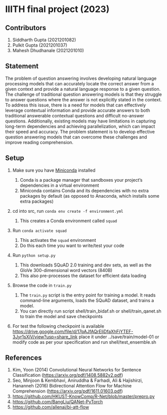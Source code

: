 # IIITH final project (2023)

## Contributors

1. Siddharth Gupta (2021201082)
2. Pulkit Gupta (2021201037)
3. Mahesh Dhudhanale (2021201010)

## Statement

The problem of question answering involves developing natural language processing models that can accurately locate the correct answer from a given context and provide a natural language response to a given question. The challenge of traditional question answering models is that they struggle to answer questions where the answer is not explicitly stated in the context. To address this issue, there is a need for models that can effectively leverage contextual information and provide accurate answers to both traditional answerable contextual questions and difficult no-answer questions. Additionally, existing models may have limitations in capturing long-term dependencies and achieving parallelization, which can impact their speed and accuracy. The problem statement is to develop effective question answering models that can overcome these challenges and improve reading comprehension.

## Setup

1. Make sure you have [Miniconda](https://conda.io/docs/user-guide/install/index.html#regular-installation) installed
    1. Conda is a package manager that sandboxes your project’s dependencies in a virtual environment
    2. Miniconda contains Conda and its dependencies with no extra packages by default (as opposed to Anaconda, which installs some extra packages)

2. cd into src, run `conda env create -f environment.yml`
    1. This creates a Conda environment called `squad`

3. Run `conda activate squad`
    1. This activates the `squad` environment
    2. Do this each time you want to write/test your code

4. Run `python setup.py`
    1. This downloads SQuAD 2.0 training and dev sets, as well as the GloVe 300-dimensional word vectors (840B)
    2. This also pre-processes the dataset for efficient data loading  

5. Browse the code in `train.py`
    1. The `train.py` script is the entry point for training a model. It reads command-line arguments, loads the SQuAD dataset, and trains a model.
    2. You can directly run script shell/train_bidaf.sh or shell/train_qanet.sh to train the model and save checkpoints

6. For test the following checkpoint is available https://drive.google.com/file/d/17pAJfAQrEIiDfaXhFjYTEF-3Jyr1sXiV/view?usp=share_link place it under ../save/train/model-01 or modify code as per your specification and run shell/test_ensemble.sh

## References 

1. Kim, Yoon (2014) Convolutional Neural Networks for Sentence Classification
(https://arxiv.org/pdf/1408.5882v2.pdf)
2. Seo, Minjoon & Kembhavi, Aniruddha & Farhadi, Ali & Hajishirzi, Hananneh (2016) Bidirectional Attention Flow for Machine Comprehension
(https://arxiv.org/pdf/1611.01603.pdf)
3. https://github.com/HKUST-KnowComp/R-Net/blob/master/prepro.py 
4. https://github.com/BangLiu/QANet-PyTorch 
5. https://github.com/allenai/bi-att-flow
